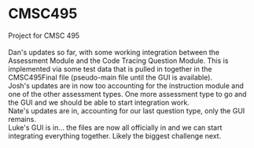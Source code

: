 # CMSC495
Project for CMSC 495<br>
<br>Dan's updates so far, with some working integration between the Assessment Module and the Code Tracing Question Module.  This is implemented via some test data that is pulled in together in the CMSC495Final file (pseudo-main file until the GUI is available).
<br>Josh's updates are in now too accounting for the instruction module and one of the other assessment types.  One more assessment type to go and the GUI and we should be able to start integration work.
<br>Nate's updates are in, accounting for our last question type, only the GUI remains.
<br>Luke's GUI is in... the files are now all officially in and we can start integrating everything together.  Likely the biggest challenge next.
